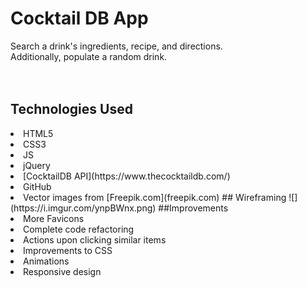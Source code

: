 # Cocktail DB App
Search a drink's ingredients, recipe, and directions. <br />
Additionally, populate a random drink. <br />
<br />
<br />
## Technologies Used
<li>HTML5
<li>CSS3
<li>JS
<li>jQuery
<li>[CocktailDB API](https://www.thecocktaildb.com/)  
<li>GitHub
<li>Vector images from [Freepik.com](freepik.com)
## Wireframing
![](https://i.imgur.com/ynpBWnx.png)
##Improvements
<li>More Favicons
<li>Complete code refactoring
<li>Actions upon clicking similar items
<li>Improvements to CSS
<li>Animations
<li>Responsive design